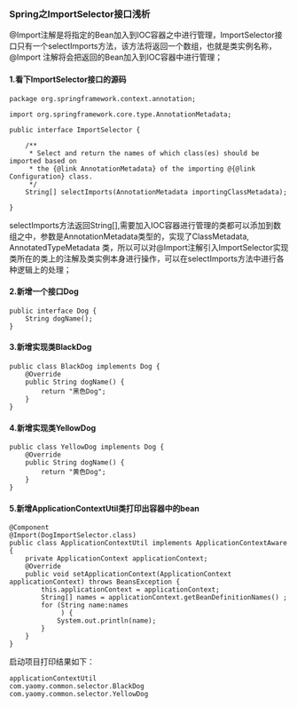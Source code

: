 ### Spring之ImportSelector接口浅析

@Import注解是将指定的Bean加入到IOC容器之中进行管理，ImportSelector接口只有一个selectImports方法，该方法将返回一个数组，也就是类实例名称，@Import
注解将会把返回的Bean加入到IOC容器中进行管理；

#### 1.看下ImportSelector接口的源码

```
package org.springframework.context.annotation;

import org.springframework.core.type.AnnotationMetadata;

public interface ImportSelector {

	/**
	 * Select and return the names of which class(es) should be imported based on
	 * the {@link AnnotationMetadata} of the importing @{@link Configuration} class.
	 */
	String[] selectImports(AnnotationMetadata importingClassMetadata);

}
```

selectImports方法返回String[],需要加入IOC容器进行管理的类都可以添加到数组之中，参数是AnnotationMetadata类型的，实现了ClassMetadata, AnnotatedTypeMetadata
类，所以可以对@Import注解引入ImportSelector实现类所在的类上的注解及类实例本身进行操作，可以在selectImports方法中进行各种逻辑上的处理；

#### 2.新增一个接口Dog
```
public interface Dog {
    String dogName();
}
```
#### 3.新增实现类BlackDog
```
public class BlackDog implements Dog {
    @Override
    public String dogName() {
        return "黑色Dog";
    }
}
```
#### 4.新增实现类YellowDog
```
public class YellowDog implements Dog {
    @Override
    public String dogName() {
        return "黄色Dog";
    }
}
```
#### 5.新增ApplicationContextUtil类打印出容器中的bean
```
@Component
@Import(DogImportSelector.class)
public class ApplicationContextUtil implements ApplicationContextAware {
    private ApplicationContext applicationContext;
    @Override
    public void setApplicationContext(ApplicationContext applicationContext) throws BeansException {
        this.applicationContext = applicationContext;
        String[] names = applicationContext.getBeanDefinitionNames() ;
        for (String name:names
             ) {
            System.out.println(name);
        }
    }
}
```
启动项目打印结果如下：
```
applicationContextUtil
com.yaomy.common.selector.BlackDog
com.yaomy.common.selector.YellowDog
```
